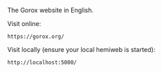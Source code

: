The Gorox website in English.

Visit online:

    https://gorox.org/

Visit locally (ensure your local hemiweb is started):

    http://localhost:5080/
